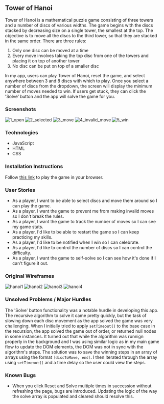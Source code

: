 ## Tower of Hanoi
Tower of Hanoi is a mathematical puzzle game consisting of three towers and a number of discs of various widths. The game begins with the discs stacked by decreasing size on a single tower, the smallest at the top. The objective is to move all the discs to the third tower, so that they are stacked in the same order. There are three rules:

1. Only one disc can be moved at a time
2. Every move involves taking the top disc from one of the towers and placing it on top of another tower
3. No disc can be put on top of a smaller disc

In my app, users can play Tower of Hanoi, reset the game, and select anywhere between 3 and 8 discs with which to play. Once you select a number of discs from the dropdown, the screen will display the minimum number of moves needed to win. If users get stuck, they can click the 'Solve' button and the app will solve the game for you.

### Screenshots
![1_open](./assets/1_open.png)
![2_selected](./assets/2_selected.png)
![3_move](./assets/3_move.png)
![4_invalid_move](./assets/4_invalid_move.png)
![5_win](./assets/5_win.png)

### Technologies
* JavaScript
* HTML
* CSS

### Installation Instructions
Follow [this link](https://google.com) to play the game in your browser.

### User Stories
- As a player, I want to be able to select discs and move them around so I can play the game.
- As a player, I want the game to prevent me from making invalid moves so I don't break the rules.
- As a player, I want the game to track the number of moves so I can see my game stats.
- As a player, I'd like to be able to restart the game so I can keep practicing my skills.
- As a player, I'd like to be notified when I win so I can celebrate.
- As a player, I'd like to control the number of discs so I can control the difficulty.
- As a player, I want the game to self-solve so I can see how it's done if I can't figure it out.

### Original Wireframes
![hanoi1](./assets/wireframes/hanoi1.png)
![hanoi2](./assets/wireframes/hanoi2.png)
![hanoi3](./assets/wireframes/hanoi3.png)
![hanoi4](./assets/wireframes/hanoi4.png)

### Unsolved Problems / Major Hurdles
The 'Solve' button functionality was a notable hurdle in developing this app. The recursive algorithm to solve it came pretty quickly, but the task of slowing down each disc movement as the app solved the game was very challenging. When I initially tried to apply `setTimeout()` to the base case in the recursion, the app solved the game out of order, or returned null nodes in some instances. It turned out that while the algorithm was runnign properly in the background and I was using similar logic as in my main game flow to update the DOM elements, the DOM was not in sync with the algorithm's steps. The solution was to save the winning steps in an array of arrays using the format `[discToMove, end]`. I then iterated through the array using `setTimeout()` and a time delay so the user could view the steps.

### Known Bugs
* When you click Reset and Solve multiple times in succession without refreshing the page, bugs are introduced. Updating the logic of the way the solve array is populated and cleared should resolve this.